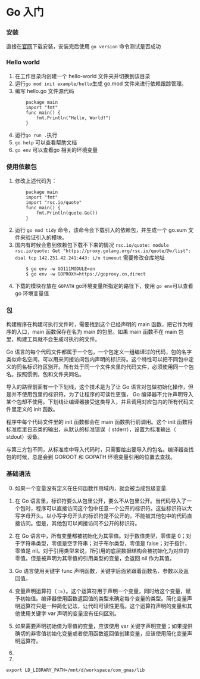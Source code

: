 # Go 入门

### 安装
直接在[官网](https://go.dev/doc/install)下载安装，安装完后使用 `go version` 命令测试是否成功

### Hello world
1. 在工作目录内创建一个 hello-world 文件夹并切换到该目录
2. 运行`go mod init example/hello`生成 go.mod 文件来进行依赖跟踪管理。
3. 编写 hello.go 文件源代码
	```
		package main
		import "fmt"
		func main() {
			fmt.Println("Hello, World!")
		}
	```
4. 运行`go run .`执行
5. `go help` 可以查看帮助文档
6. `go env` 可以查看go 相关的环境变量

### 使用依赖包
1. 修改上述代码为：
	```
		package main
		import "fmt"
		import "rsc.io/quote"
		func main() {
			fmt.Println(quote.Go())
		}
	```
2. 运行 `go mod tidy` 命令，该命令会下载引入的依赖包，并生成一个 go.sum 文件来验证引入的模块。
3. 国内有时候会愈到依赖包下载不下来的情况
	`rsc.io/quote: module rsc.io/quote: Get "https://proxy.golang.org/rsc.io/quote/@v/list": dial tcp 142.251.42.241:443: i/o timeout`
	需要修改仓库地址
	```
		$ go env -w GO111MODULE=on
		$ go env -w GOPROXY=https://goproxy.cn,direct
	```
4. 下载的模块存放在 `GOPATH` go环境变量所指定的路径下，使用 `go env`可以查看 go 环境变量值

### 包
构建程序在构建可执行文件时，需要找到这个已经声明的 main 函数，把它作为程序的入口，main 函数保存在名为 main 的包里。如果 main 函数不在 main 包里，构建工具就不会生成可执行的文件。

Go 语言的每个代码文件都属于一个包，一个包定义一组编译过的代码，包的名字类似命名空间，可以用来间接访问包内声明的标识符。这个特性可以把不同包中定义的同名标识符区别开。所有处于同一个文件夹里的代码文件，必须使用同一个包名。按照惯例，包和文件夹同名。


导入的路径前面有一个下划线，这个技术是为了让 Go 语言对包做初始化操作，但是并不使用包里的标识符。为了让程序的可读性更强， Go 编译器不允许声明导入某个包却不使用。下划线让编译器接受这类导入，并且调用对应包内的所有代码文件里定义的 init 函数。

程序中每个代码文件里的 init 函数都会在 main 函数执行前调用。这个 init 函数将标准库里日志类的输出，从默认的标准错误（ stderr），设置为标准输出（ stdout）设备。

与第三方包不同，从标准库中导入代码时，只需要给出要导入的包名。编译器查找包的时候，总是会到 GOROOT 和 GOPATH 环境变量引用的位置去查找。

### 基础语法
0. 如果一个变量没有定义在任何函数作用域内，就会被当成包级变量.
1. 在 Go 语言里，标识符要么从包里公开，要么不从包里公开。当代码导入了一个包时，程序可以直接访问这个包中任意一个公开的标识符。这些标识符以大写字母开头。以小写字母开头的标识符是不公开的，不能被其他包中的代码直接访问。但是，其他包可以间接访问不公开的标识符。
2. 在 Go 语言中，所有变量都被初始化为其零值。对于数值类型，零值是 0；对于字符串类型，零值是空字符串；对于布尔类型，零值是 false；对于指针，零值是 nil。对于引用类型来说，所引用的底层数据结构会被初始化为对应的零值。但是被声明为其零值的引用类型的变量，会返回 nil 作为其值。
3. Go 语言使用关键字 func 声明函数，关键字后面紧跟着函数名、参数以及返回值。
4. 变量声明运算符（ :=）。这个运算符用于声明一个变量，同时给这个变量，赋予初始值。编译器使用函数返回值的类型来确定每个变量的类型。简化变量声明运算符只是一种简化记法，让代码可读性更高。这个运算符声明的变量和其他使用关键字 var 声明的变量没有任何区别。
5. 如果需要声明初始值为零值的变量，应该使用 var 关键字声明变量；如果提供确切的非零值初始化变量或者使用函数返回值创建变量，应该使用简化变量声明运算符。


6. 
7. 

`export LD_LIBRARY_PATH=/mnt/d/workspace/com_gmas/lib`